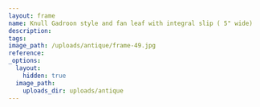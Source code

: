 ```yaml
---
layout: frame
name: Knull Gadroon style and fan leaf with integral slip ( 5" wide)
description:
tags:
image_path: /uploads/antique/frame-49.jpg
reference:
_options:
  layout:
    hidden: true
  image_path:
    uploads_dir: uploads/antique
---
```

